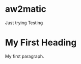 # aw2matic
Just trying
Testing
<!DOCTYPE html>
<html>
<body>

<h1>My First Heading</h1>
<p>My first paragraph.</p>

</body>
</html>
